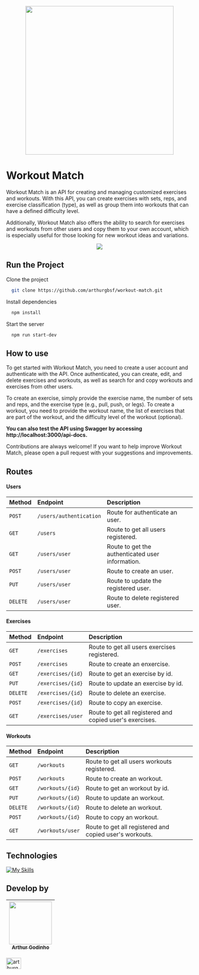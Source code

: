 
<p align="center">
  <a href="https://academy.mjvinnovation.com/br/mjvschool/">
    <img width=400px src="https://content.mjvinnovation.com/hubfs/MJV%20School/Logo%20School.jpeg"/>
  </a>
</p> 



# Workout Match

Workout Match is an API for creating and managing customized exercises and workouts. With this API, you can create exercises with sets, reps, and exercise classification (type), as well as group them into workouts that can have a defined difficulty level.

Additionally, Workout Match also offers the ability to search for exercises and workouts from other users and copy them to your own account, which is especially useful for those looking for new workout ideas and variations.

<p align="center">
<img src="http://img.shields.io/static/v1?label=STATUS&message=UNDER%20MAINTENANCE&color=GREEN&style=for-the-badge"/>
</p>




## Run the Project

Clone the project

```bash
  git clone https://github.com/arthurgbsf/workout-match.git
```

Install dependencies

```bash
  npm install
```

Start the server

```bash
  npm run start-dev
```


## How to use 

To get started with Workout Match, you need to create a user account and authenticate with the API. Once authenticated, you can create, edit, and delete exercises and workouts, as well as search for and copy workouts and exercises from other users.

To create an exercise, simply provide the exercise name, the number of sets and reps, and the exercise type (e.g., pull, push, or legs). To create a workout, you need to provide the workout name, the list of exercises that are part of the workout, and the difficulty level of the workout (optional).

<strong> You can also test the API using Swagger by accessing http://localhost:3000/api-docs. </strong>

Contributions are always welcome! If you want to help improve Workout Match, please open a pull request with your suggestions and improvements.
## Routes

#### Users

| Method    | Endpoint | Description                |
| :-------- | :------- | :------------------------- |
| `POST`    | `/users/authentication` | Route for authenticate an user. |
|`GET`| `/users`| Route to get all users registered. |
|`GET`| `/users/user`| Route to get the authenticated user information.|
| `POST`    | `/users/user` | Route to create an user.|
| `PUT`    | `/users/user` | Route to update the registered user.|
| `DELETE`    | `/users/user` | Route to delete registered user.|


#### Exercises

| Method    | Endpoint | Description                |
| :-------- | :------- | :------------------------- |
| `GET`    | `/exercises` | Route to get all users exercises registered.|
|`POST`| `/exercises`| Route to create an enxercise.|
|`GET`| `/exercises/{id}`| Route to get an exercise by id.|
|`PUT`| `/exercises/{id}`| Route to update an exercise by id.|
|`DELETE`| `/exercises/{id}`| Route to delete an exercise.|
|`POST`| `/exercises/{id}`| Route to copy an exercise. |
| `GET`    | `/exercises/user` | Route to get all registered and copied user's exercises.|


#### Workouts

| Method    | Endpoint | Description                |
| :-------- | :------- | :------------------------- |
| `GET`    | `/workouts` | Route to get all users workouts registered.|
|`POST`| `/workouts`| Route to create an workout.|
|`GET`| `/workouts/{id}`| Route to get an workout by id.|
|`PUT`| `/workouts/{id}`| Route to update an workout.|
|`DELETE`| `/workouts/{id}`| Route to delete an workout.|
|`POST`| `/workouts/{id}`| Route to copy an workout. |
| `GET`    | `/workouts/user` | Route to get all registered and copied user's workouts.|


## Technologies

[![My Skills](https://skillicons.dev/icons?i=mongodb,nodejs,express,typescript,javascript&theme=dark)](https://skillicons.dev)

## Develop by

| [<img src="https://avatars.githubusercontent.com/u/31219833?v=4" width=115><br><sub>Arthur Godinho</sub>](https://github.com/arthurgbsf) | 
| :---: |
<a href="https://linkedin.com/in/arthurgodinhobarbosa" target="blank"><img align="center" src="https://raw.githubusercontent.com/rahuldkjain/github-profile-readme-generator/master/src/images/icons/Social/linked-in-alt.svg" alt="arthurgodinhobarbosa" height="30" width="40" /></a>
